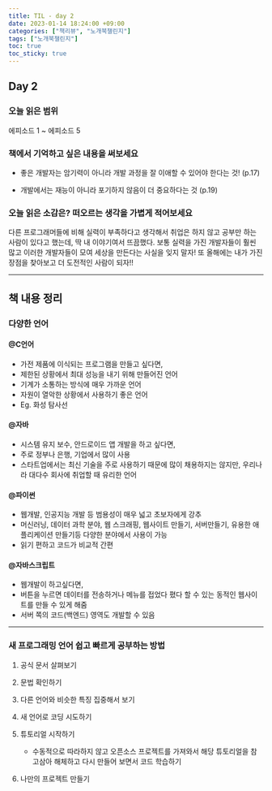 ```yaml
---
title: TIL - day 2
date: 2023-01-14 18:24:00 +09:00
categories: ["책리뷰", "노개북챌린지"]
tags: ["노개북챌린지"]
toc: true
toc_sticky: true
---
```


## Day 2

### 오늘 읽은 범위

에피소드 1 ~ 에피소드 5

### 책에서 기억하고 싶은 내용을 써보세요

- 좋은 개발자는 암기력이 아니라 개발 과정을 잘 이애할 수 있어야 한다는 것! (p.17)

- 개발에서는 재능이 아니라 포기하지 않음이 더 중요하다는 것 (p.19)

### 오늘 읽은 소감은? 떠오르는 생각을 가볍게 적어보세요

다른 프로그래머들에 비해 실력이 부족하다고 생각해서 취업은 하지 않고 공부만 하는 사람이 있다고 했는데, 딱 내 이야기여서 뜨끔했다. 보통 실력을 가진 개발자들이 훨씬 많고 이러한 개발자들이 모여 세상을 만든다는 사실을 잊지 말자! 또 올해에는 내가 가진 장점을 찾아보고 더 도전적인 사람이 되자!!

---

## 책 내용 정리

### 다양한 언어

#### @C언어

- 가전 제품에 이식되는 프로그램을 만들고 싶다면,
- 제한된 상황에서 최대 성능을 내기 위해 만들어진 언어
- 기계가 소통하는 방식에 매우 가까운 언어
- 자원이 열악한 상황에서 사용하기 좋은 언어
- Eg. 화성 탐사선

#### @자바

- 시스템 유지 보수, 안드로이드 앱 개발을 하고 싶다면,
- 주로 정부나 은행, 기업에서 많이 사용
- 스타트업에서는 최신 기술을 주로 사용하기 때문에 많이 채용하지는 않지만, 우리나라 대다수 회사에 취업할 때 유리한 언어

#### @파이썬

- 웹개발, 인공지능 개발 등 범용성이 매우 넓고 초보자에게 강추
- 머신러닝, 데이터 과학 분야, 웹 스크래핑, 웹사이트 만들기, 서버만들기, 유용한 애플리케이션 만들기등 다양한 분야에서 사용이 가능
- 읽기 편하고 코드가 비교적 간편

#### @자바스크립트

- 웹개발이 하고싶다면,
- 버튼을 누르면 데이터를 전송하거나 메뉴를 접었다 폈다 할 수 있는 동적인 웹사이트를 만들 수 있게 해줌
- 서버 쪽의 코드(백엔드) 영역도 개발할 수 있음

---

### 새 프로그래밍 언어 쉽고 빠르게 공부하는 방법

1. 공식 문서 살펴보기

2. 문법 확인하기

3. 다른 언어와 비슷한 특징 집중해서 보기

4. 새 언어로 코딩 시도하기

5. 튜토리얼 시작하기

   - 수동적으로 따라하지 않고 오픈소스 프로젝트를 가져와서 해당 튜토리얼을 참고삼아 해체하고 다시 만들어 보면서 코드 학습하기

6. 나만의 프로젝트 만들기
